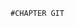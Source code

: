 
                       
                       
                       
                       
                       
                       
                       
                       
                       
                       
                       #CHAPTER GIT
                      

